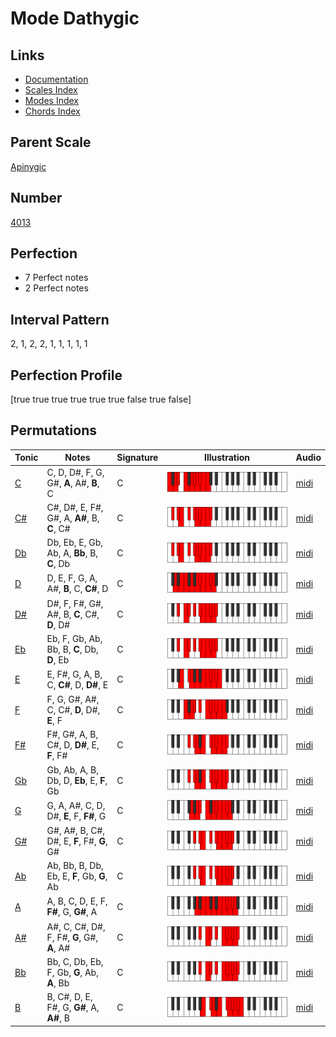 # Mode Dathygic

## Links

- [Documentation](index.md)
- [Scales Index](Scales.md)
- [Modes Index](Modes.md)
- [Chords Index](Chords.md)

## Parent Scale

[Apinygic](ScaleApinygic.md)

## Number

[4013](https://ianring.com/musictheory/scales/4013)

## Perfection

- 7 Perfect notes
- 2 Perfect notes

## Interval Pattern

2, 1, 2, 2, 1, 1, 1, 1, 1

## Perfection Profile

[true true true true true true false true false]

## Permutations

| Tonic | Notes | Signature | Illustration | Audio |
|-------|-------|-----------|--------------|-------|
| [C](ModeCNaturalDathygic.md) | C, D, D#, F, G, G#, **A**, A#, **B**, C | C | ![CNaturalDathygic](ModeCNaturalDathygic.png) | [midi](https://github.com/edipermadi/music/blob/main/docs/ModeCNaturalDathygic.mid?raw=true) |
| [C#](ModeCSharpDathygic.md) | C#, D#, E, F#, G#, A, **A#**, B, **C**, C# | C | ![CSharpDathygic](ModeCSharpDathygic.png) | [midi](https://github.com/edipermadi/music/blob/main/docs/ModeCSharpDathygic.mid?raw=true) |
| [Db](ModeDFlatDathygic.md) | Db, Eb, E, Gb, Ab, A, **Bb**, B, **C**, Db | C | ![DFlatDathygic](ModeDFlatDathygic.png) | [midi](https://github.com/edipermadi/music/blob/main/docs/ModeDFlatDathygic.mid?raw=true) |
| [D](ModeDNaturalDathygic.md) | D, E, F, G, A, A#, **B**, C, **C#**, D | C | ![DNaturalDathygic](ModeDNaturalDathygic.png) | [midi](https://github.com/edipermadi/music/blob/main/docs/ModeDNaturalDathygic.mid?raw=true) |
| [D#](ModeDSharpDathygic.md) | D#, F, F#, G#, A#, B, **C**, C#, **D**, D# | C | ![DSharpDathygic](ModeDSharpDathygic.png) | [midi](https://github.com/edipermadi/music/blob/main/docs/ModeDSharpDathygic.mid?raw=true) |
| [Eb](ModeEFlatDathygic.md) | Eb, F, Gb, Ab, Bb, B, **C**, Db, **D**, Eb | C | ![EFlatDathygic](ModeEFlatDathygic.png) | [midi](https://github.com/edipermadi/music/blob/main/docs/ModeEFlatDathygic.mid?raw=true) |
| [E](ModeENaturalDathygic.md) | E, F#, G, A, B, C, **C#**, D, **D#**, E | C | ![ENaturalDathygic](ModeENaturalDathygic.png) | [midi](https://github.com/edipermadi/music/blob/main/docs/ModeENaturalDathygic.mid?raw=true) |
| [F](ModeFNaturalDathygic.md) | F, G, G#, A#, C, C#, **D**, D#, **E**, F | C | ![FNaturalDathygic](ModeFNaturalDathygic.png) | [midi](https://github.com/edipermadi/music/blob/main/docs/ModeFNaturalDathygic.mid?raw=true) |
| [F#](ModeFSharpDathygic.md) | F#, G#, A, B, C#, D, **D#**, E, **F**, F# | C | ![FSharpDathygic](ModeFSharpDathygic.png) | [midi](https://github.com/edipermadi/music/blob/main/docs/ModeFSharpDathygic.mid?raw=true) |
| [Gb](ModeGFlatDathygic.md) | Gb, Ab, A, B, Db, D, **Eb**, E, **F**, Gb | C | ![GFlatDathygic](ModeGFlatDathygic.png) | [midi](https://github.com/edipermadi/music/blob/main/docs/ModeGFlatDathygic.mid?raw=true) |
| [G](ModeGNaturalDathygic.md) | G, A, A#, C, D, D#, **E**, F, **F#**, G | C | ![GNaturalDathygic](ModeGNaturalDathygic.png) | [midi](https://github.com/edipermadi/music/blob/main/docs/ModeGNaturalDathygic.mid?raw=true) |
| [G#](ModeGSharpDathygic.md) | G#, A#, B, C#, D#, E, **F**, F#, **G**, G# | C | ![GSharpDathygic](ModeGSharpDathygic.png) | [midi](https://github.com/edipermadi/music/blob/main/docs/ModeGSharpDathygic.mid?raw=true) |
| [Ab](ModeAFlatDathygic.md) | Ab, Bb, B, Db, Eb, E, **F**, Gb, **G**, Ab | C | ![AFlatDathygic](ModeAFlatDathygic.png) | [midi](https://github.com/edipermadi/music/blob/main/docs/ModeAFlatDathygic.mid?raw=true) |
| [A](ModeANaturalDathygic.md) | A, B, C, D, E, F, **F#**, G, **G#**, A | C | ![ANaturalDathygic](ModeANaturalDathygic.png) | [midi](https://github.com/edipermadi/music/blob/main/docs/ModeANaturalDathygic.mid?raw=true) |
| [A#](ModeASharpDathygic.md) | A#, C, C#, D#, F, F#, **G**, G#, **A**, A# | C | ![ASharpDathygic](ModeASharpDathygic.png) | [midi](https://github.com/edipermadi/music/blob/main/docs/ModeASharpDathygic.mid?raw=true) |
| [Bb](ModeBFlatDathygic.md) | Bb, C, Db, Eb, F, Gb, **G**, Ab, **A**, Bb | C | ![BFlatDathygic](ModeBFlatDathygic.png) | [midi](https://github.com/edipermadi/music/blob/main/docs/ModeBFlatDathygic.mid?raw=true) |
| [B](ModeBNaturalDathygic.md) | B, C#, D, E, F#, G, **G#**, A, **A#**, B | C | ![BNaturalDathygic](ModeBNaturalDathygic.png) | [midi](https://github.com/edipermadi/music/blob/main/docs/ModeBNaturalDathygic.mid?raw=true) |
